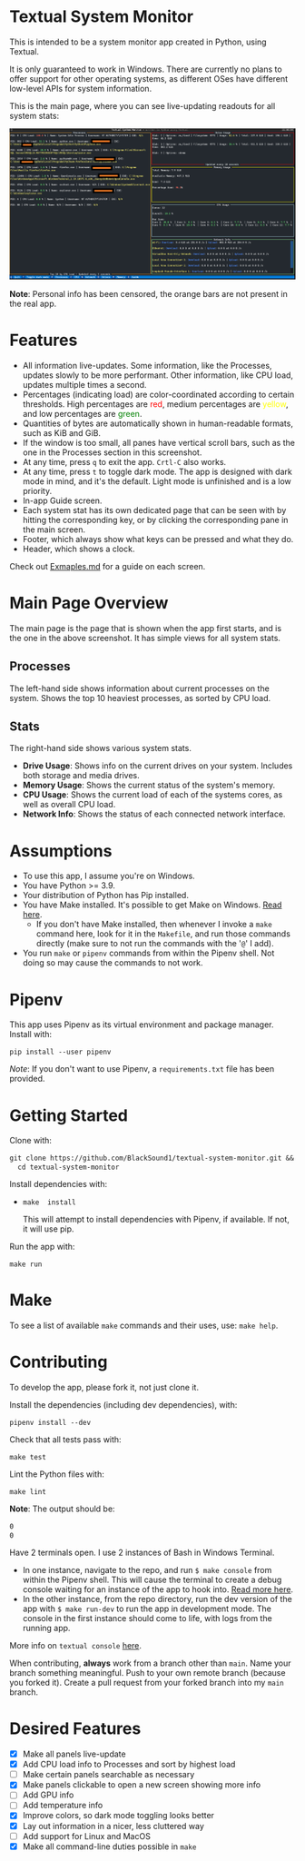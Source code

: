 # Textual System Monitor

This is intended to be a system monitor app created in Python, using Textual.

It is only guaranteed to work in Windows. There are currently no plans to offer support for other 
operating systems, as different OSes have different low-level APIs for system information.


This is the main page, where you can see live-updating readouts for all system stats:

![Somewhat Feature Complete Design](images/Mar29Screenshot.png)

**Note**: Personal info has been censored, the orange bars are not present in the real app.

# Features

- All information live-updates. Some information, like the Processes, updates slowly to be more performant.
  Other information, like CPU load, updates multiple times a second.
- Percentages (indicating load) are color-coordinated according to certain thresholds.
  High percentages are <span style="color: red;">red</span>, medium percentages are
  <span style="color: yellow;">yellow</span>, and low percentages are <span style="color: green;">green</span>.
- Quantities of bytes are automatically shown in human-readable formats, such as KiB and GiB.
- If the window is too small, all panes have vertical scroll bars, such as the one in the
  Processes section in this screenshot.
- At any time, press `q` to exit the app. `Crtl-C` also works.
- At any time, press `t` to toggle dark mode. The app is designed with dark mode in mind, and it's the default.
  Light mode is unfinished and is a low priority.
- In-app Guide screen.
- Each system stat has its own dedicated page that can be seen with by hitting the corresponding key, or by clicking
  the corresponding pane in the main screen.
- Footer, which always show what keys can be pressed and what they do.
- Header, which shows a clock.

Check out [Exmaples.md](Examples.md) for a guide on each screen.

# Main Page Overview

The main page is the page that is shown when the app first starts, and is the one in the above screenshot. It has
simple views for all system stats.

## Processes

The left-hand side shows information about current processes on the system. Shows the top 10 heaviest processes,
as sorted by CPU load. 

## Stats

The right-hand side shows various system stats.

- **Drive Usage**: Shows info on the current drives on your system. Includes both storage and media drives.
- **Memory Usage**: Shows the current status of the system's memory.
- **CPU Usage**: Shows the current load of each of the systems cores, as well as overall CPU load.
- **Network Info**: Shows the status of each connected network interface.

# Assumptions

- To use this app, I assume you're on Windows.
- You have Python >= 3.9.
- Your distribution of Python has Pip installed.
- You have Make installed. It's possible to get Make on Windows.
  [Read here](https://stackoverflow.com/questions/32127524/how-to-install-and-use-make-in-windows).
  - If you don't have Make installed, then whenever I invoke a `make` command here, look for it in the `Makefile`, and
    run those commands directly (make sure to not run the commands with the '`@`' I add).
- You run `make` or `pipenv` commands from within the Pipenv shell. Not doing so may cause the commands to not work.

# Pipenv

This app uses Pipenv as its virtual environment and package manager. Install with:

```shell
pip install --user pipenv
```

*Note*: If you don't want to use Pipenv, a `requirements.txt` file has been provided.

# Getting Started

Clone with:

```shell
git clone https://github.com/BlackSound1/textual-system-monitor.git &&
  cd textual-system-monitor
```

Install dependencies with:

- ```shell
  make  install
  ```

  This will attempt to install dependencies with Pipenv, if available. If not, it will use pip.

Run the app with:

```shell
make run
```

# Make

To see a list of available `make` commands and their uses, use: `make help`.

# Contributing

To develop the app, please fork it, not just clone it.

Install the dependencies (including dev dependencies), with:

```shell
pipenv install --dev
```

Check that all tests pass with:

```shell
make test
```

Lint the Python files with:

```shell
make lint
```

**Note**: The output should be:

```shell
0
0
```

Have 2 terminals open. I use 2 instances of Bash in Windows Terminal. 

- In one instance, navigate to the repo, and run `$ make console` from within the Pipenv shell. 
  This will cause the terminal to create a debug console waiting for an instance of the app to hook into.
  [Read more here](https://textual.textualize.io/guide/devtools/).
- In the other instance, from the repo directory, run the dev version of the app with `$ make run-dev` to run the
  app in development mode. The console in the first instance should come to life, with logs from the running app.

More info on `textual console` [here](https://textual.textualize.io/guide/devtools/#console).

When contributing, **always** work from a branch other than `main`. Name your branch something meaningful. Push to your 
own remote branch (because you forked it). Create a pull request from your forked branch into my `main` branch.

# Desired Features

- [x] Make all panels live-update
- [x] Add CPU load info to Processes and sort by highest load
- [ ] Make certain panels searchable as necessary
- [x] Make panels clickable to open a new screen showing more info
- [ ] Add GPU info
- [ ] Add temperature info
- [x] Improve colors, so dark mode toggling looks better
- [x] Lay out information in a nicer, less cluttered way
- [ ] Add support for Linux and MacOS
- [x] Make all command-line duties possible in `make`
